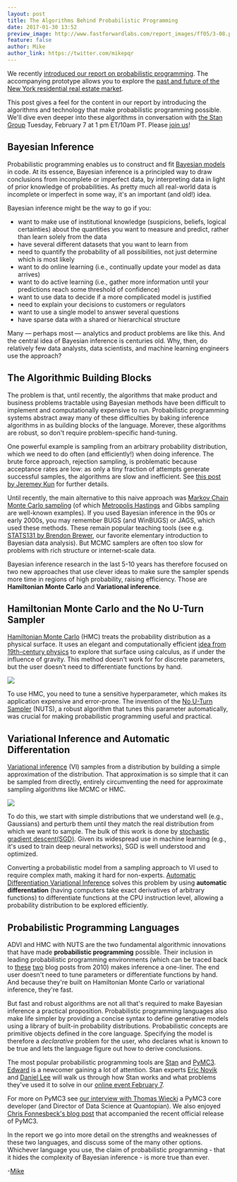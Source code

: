 ```yaml
---
layout: post
title: The Algorithms Behind Probabilistic Programming
date: 2017-01-30 13:52
preview_image: http://www.fastforwardlabs.com/report_images/ff05/3-08.png
feature: false
author: Mike
author_link: https://twitter.com/mikepqr
---
```


We recently [introduced our report on probabilistic
programming](http://blog.fastforwardlabs.com/2017/01/18/new-research-on-probabilistic-programming.html). The accompanying prototype allows you to explore the [past and
future of the New York residential real estate
market](http://www.fastforwardlabs.com/pre/).

This post gives a feel for the content in our report by introducing the algorithms and technology that make probabilistic programming possible. We'll dive even deeper into these algorithms in conversation with [the Stan Group](http://stan.fit/) Tuesday, February 7 at 1 pm ET/10am PT. Please [join us](https://www.eventbrite.com/e/introduction-to-probabilistic-programming-tickets-31160610224)!

## Bayesian Inference

Probabilistic programming enables us to construct and fit [Bayesian models](http://www.kdnuggets.com/2016/11/how-bayesian-inference-works.html) in code. At its essence, Bayesian inference is a principled way to draw conclusions from incomplete or
imperfect data, by interpreting data in light of prior knowledge of probabilities. As pretty much all real-world data is incomplete or imperfect in
some way, it's an important (and old!) idea.

Bayesian inference might be the way to go if you:

 - want to make use of institutional knowledge (suspicions, beliefs, logical
   certainties) about the quantities you want to measure and predict, rather
   than learn solely from the data
 - have several different datasets that you want to learn from
 - need to quantify the probability of all possibilities, not just determine
   which is most likely
 - want to do online learning (i.e., continually update your model as data
   arrives)
 - want to do active learning (i.e., gather more information until your
   predictions reach some threshold of confidence)
 - want to use data to decide if a more complicated model is justified
 - need to explain your decisions to customers or regulators
 - want to use a single model to answer several questions
 - have sparse data with a shared or hierarchical structure

Many — perhaps most — analytics and product problems are like this. And the
central idea of Bayesian inference is centuries old. Why, then, do relatively few
data analysts, data scientists, and machine learning engineers use the
approach?

## The Algorithmic Building Blocks

The problem is that, until recently, the algorithms that make product and business problems
tractable using Bayesian methods have been difficult to implement and computationally
expensive to run. Probabilistic programming systems abstract away many of these difficulties by baking inference algorithms in as building blocks of the language. Morever, these algorithms are robust, so don't require
problem-specific hand-tuning.

One powerful example is sampling from an arbitrary probability distribution, which we need to do often (and efficiently!) when doing inference. The brute force approach, rejection sampling, is problematic because acceptance rates are low: as only a tiny fraction of attempts generate successful samples, the algorithms are slow and inefficient. See [this post by Jeremey Kun](https://jeremykun.com/2015/04/06/markov-chain-monte-carlo-without-all-the-bullshit/) for further details.

Until recently, the main alternative to this naive approach was [Markov Chain
Monte Carlo
sampling](https://jeremykun.com/2015/04/06/markov-chain-monte-carlo-without-all-the-bullshit/)
(of which [Metropolis
Hastings](http://michaeljflynn.net/2015/06/01/my-favorite-algorithm-metropolis-hastings/)
and Gibbs sampling are well-known examples). If you used Bayesian inference in
the 90s or early 2000s, you may remember BUGS (and WinBUGS) or JAGS, which used
these methods. These remain popular teaching tools (see e.g. [STATS131 by
Brendon Brewer](https://www.stat.auckland.ac.nz/~brewer/stats331.pdf), our
favorite elementary introduction to Bayesian data analysis). But MCMC samplers
are often too slow for problems with rich structure or internet-scale data.

Bayesian inference research in the last 5-10 years has therefore focused on
two new approaches that use clever ideas to make sure the sampler spends more
time in regions of high probability, raising efficiency. Those are
**Hamiltonian Monte Carlo** and **Variational inference**.

## Hamiltonian Monte Carlo and the No U-Turn Sampler

[Hamiltonian Monte Carlo](https://arxiv.org/abs/1701.02434) (HMC) treats the
probability distribution as a physical surface. It uses an elegant and
computationally efficient [idea from 19th-century physics](https://en.wikipedia.org/wiki/Hamiltonian_mechanics) to explore that
surface using calculus, as if under the influence of gravity. This method doesn't work
for for discrete parameters, but the user doesn't need to differentiate functions by hand.

![](http://www.fastforwardlabs.com/report_images/ff05/3-06.png)

To use HMC, you need to tune a sensitive hyperparameter, which makes its
application expensive and error-prone. The invention of the [No U-Turn
Sampler](https://arxiv.org/abs/1111.4246) (NUTS), a robust algorithm that tunes
this parameter automatically, was crucial for making probabilistic
programming useful and practical.

## Variational Inference and Automatic Differentation

[Variational inference](https://arxiv.org/abs/1601.00670) (VI) samples from a
distribution by building a simple approximation of the distribution. That
approximation is so simple that it can be sampled from directly, entirely
circumventing the need for approximate sampling algorithms like MCMC or HMC.

![](http://www.fastforwardlabs.com/report_images/ff05/3-08.png)

To do this, we start with simple distributions that we understand well (e.g.,
Gaussians) and perturb them until they match the real distribution from which
we want to sample. The bulk of this work is done by [stochastic gradient descent(SGD)](http://sebastianruder.com/optimizing-gradient-descent/). Given its widespread use in machine learning (e.g., it's used to train deep neural networks), SGD is well
understood and optimized.

Converting a probabilistic model from a sampling approach to VI used to
require complex math, making it hard for non-experts. [Automatic
Differentiation Variational Inference](https://arxiv.org/abs/1603.00788) solves
this problem by using **automatic differentation** (having computers take exact derivatives of arbitrary functions) to differentiate functions
at the CPU instruction level, allowing a probability distribution to be
explored efficiently.

## Probabilistic Programming Languages

ADVI and HMC with NUTS are the two fundamental algorithmic innovations that
have made **probabilistic programming** possible. Their inclusion in leading
probabilistic programming environments (which can be traced back to
[these](https://goodmorningeconomics.wordpress.com/2010/11/16/the-promise-of-bayesian-statistics-pt-2/)
[two](https://goodmorningeconomics.wordpress.com/2010/11/16/the-promise-of-bayesian-statistics-pt-2/)
blog posts from 2010) makes inference a one-liner. The end user doesn't need to
tune parameters or differentiate functions by hand. And because they're built
on Hamiltonian Monte Carlo or variational inference, they're fast.

But fast and robust algorithms are not all that's required to make Bayesian
inference a practical proposition. Probabilistic programming languages also
make life simpler by providing a concise syntax to define generative
models using a library of built-in probability distributions. Probabilistic
concepts are primitive objects defined in the core language. Specifying the
model is therefore a _declarative_ problem for the user, who declares what is
known to be true and lets the language figure out how to derive conclusions.

The most popular probabilistic programming tools are [Stan](http://mc-stan.org/) and
[PyMC3](http://pymc-devs.github.io/pymc3/). [Edward](http://edwardlib.org/) is a newcomer gaining
a lot of attention. Stan experts [Eric Novik](https://about.me/ericnovik) and [Daniel Lee](http://syclik.com/) will walk us through how Stan works and what problems they've used it to solve in our [online event February 7](https://www.eventbrite.com/e/introduction-to-probabilistic-programming-tickets-31160610224).

For more on PyMC3 see [our interview with Thomas
Wiecki](http://blog.fastforwardlabs.com/2017/01/11/thomas-wiecki-on-probabilistic-programming-with.html)
a PyMC3 core developer (and Director of Data Science at Quantopian). We also
enjoyed [Chris Fonnesbeck's blog
post](http://stronginference.com/pymc3-release.html) that accompanied the recent
official release of PyMC3.

In the report we go into more detail on the strengths and weaknesses of these
two languages, and discuss some of the many other options. Whichever language you use, the claim of probabilistic programming - that it
hides the complexity of Bayesian inference - is more true than ever.

-[Mike](https://twitter.com/mikepqr)
